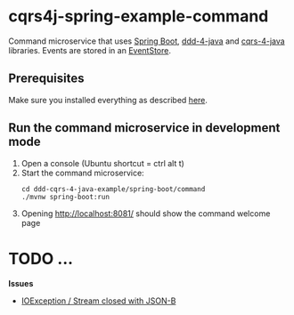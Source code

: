 # cqrs4j-spring-example-command
Command microservice that uses [Spring Boot](https://spring.io/projects/spring-boot/), [ddd-4-java](https://github.com/fuinorg/ddd-4-java) and [cqrs-4-java](https://github.com/fuinorg/cqrs-4-java) libraries. Events are stored in an [EventStore](https://eventstore.org/).

## Prerequisites
Make sure you installed everything as described [here](../../).

## Run the command microservice in development mode
1. Open a console (Ubuntu shortcut = ctrl alt t)
2. Start the command microservice:   
   ```
   cd ddd-cqrs-4-java-example/spring-boot/command
   ./mvnw spring-boot:run
   ```
3. Opening [http://localhost:8081/](http://localhost:8081/) should show the command welcome page
   
# TODO ...

**Issues**
- [IOException / Stream closed with JSON-B](https://github.com/fuinorg/ddd-cqrs-4-java-example/issues/4)

